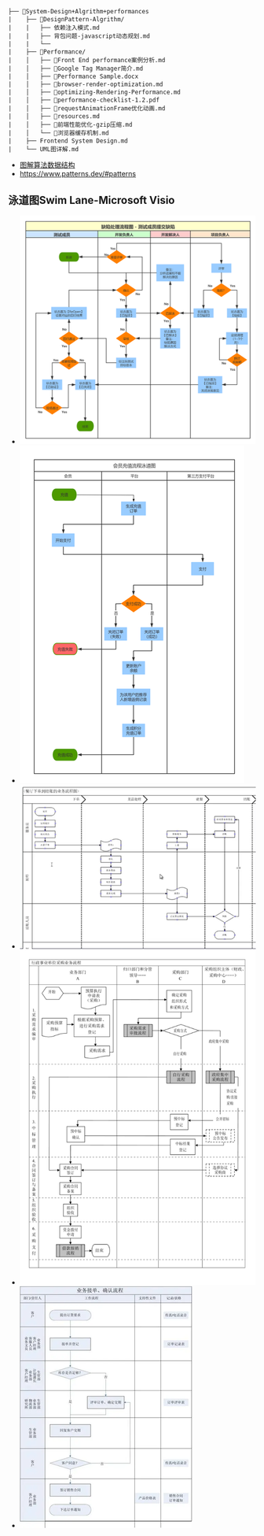 ```
├── 📂System-Design+Algrithm+performances
|    ├── 📂DesignPattern-Algrithm/
|    |   ├── 依赖注入模式.md
|    |   ├── 背包问题-javascript动态规划.md
|    |   └──
|    ├── 📂Performance/
|    │   ├── 📄Front End performance案例分析.md
|    │   ├── 📄Google Tag Manager简介.md
|    │   ├── 📄Performance Sample.docx
|    │   ├── 📄browser-render-optimization.md
|    │   ├── 📄optimizing-Rendering-Performance.md
|    │   ├── 📄performance-checklist-1.2.pdf
|    │   ├── 📄requestAnimationFrame优化动画.md
|    │   ├── 📄resources.md
|    │   ├── 📄前端性能优化-gzip压缩.md
|    │   └── 📄浏览器缓存机制.md
|    ├── Frontend System Design.md
|    └── UML图详解.md
```

- [图解算法数据结构](https://github.com/krahets/LeetCode-Book)
- https://www.patterns.dev/#patterns

## 泳道图Swim Lane-Microsoft Visio

- ![泳道图](./images/泳道图.png)
- ![泳道图1](./images/泳道图1.png)
- ![泳道图2](./images/泳道图2.png)
- ![泳道图3](./images/泳道图3.png)
- ![泳道图4](./images/泳道图4.png)
